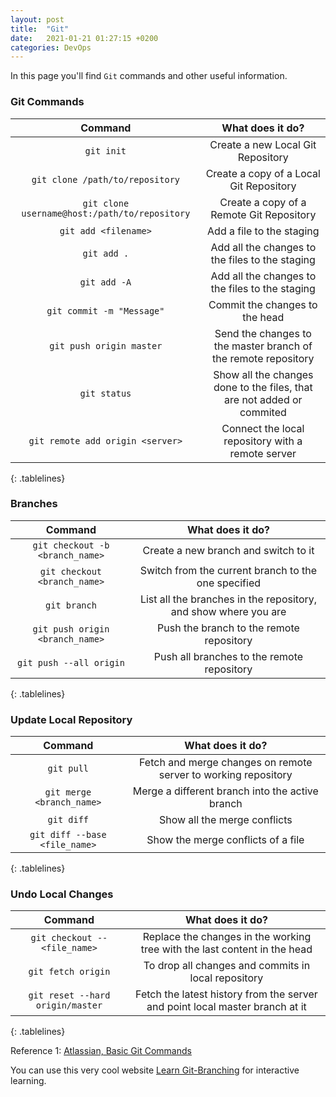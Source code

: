 ```yaml
---
layout: post
title:  "Git"
date:   2021-01-21 01:27:15 +0200
categories: DevOps
---
```

In this page you'll find `Git` commands and other useful information.

<style>
.tablelines table, .tablelines td, .tablelines th {
        border: 1px solid black;
        }
</style>

### Git Commands

| **Command**  | **What does it do?** |
|:-------------:|:-------------:|
|  `git init`                                    | Create a new Local Git Repository                 |
|  `git clone /path/to/repository`               | Create a copy of a Local Git Repository           |
|  `git clone username@host:/path/to/repository` | Create a copy of a Remote Git Repository          |
|  `git add <filename>`                          | Add a file to the staging                         |
|  `git add .`                                   | Add all the changes to the files to the staging   |
|  `git add -A`                                  | Add all the changes to the files to the staging   |
|  `git commit -m "Message"`                     | Commit the changes to the head                    |
|  `git push origin master`                      | Send the changes to the master branch of the remote repository |
|  `git status`                                  | Show all the changes done to the files, that are not added or commited |
|  `git remote add origin <server>`              | Connect the local repository with a remote server |
{: .tablelines}
<br>

### Branches

| **Command**  | **What does it do?** |
|:-------------:|:-------------:|
|  `git checkout -b <branch_name>`      | Create a new branch and switch to it                           |
|  `git checkout <branch_name>`         | Switch from the current branch to the one specified            |
|  `git branch`                         | List all the branches in the repository, and show where you are|
|  `git push origin <branch_name>`      | Push the branch to the remote repository                       |
|  `git push --all origin`              | Push all branches to the remote repository                     | 
{: .tablelines}
<br>

### Update Local Repository

| **Command**  | **What does it do?** |
|:-------------:|:-------------:|
|  `git pull`                    | Fetch and merge changes on remote server to working repository |
|  `git merge <branch_name>`     | Merge a different branch into the active branch  |
|  `git diff`                    | Show all the merge conflicts |
|  `git diff --base <file_name>` | Show the merge conflicts of a file |
{: .tablelines}
<br>

### Undo Local Changes

| **Command**  | **What does it do?** |
|:-------------:|:-------------:|
|  `git checkout -- <file_name>`    | Replace the changes in the working tree with the last content in the head    |
|  `git fetch origin`               | To drop all changes and commits in local repository                          |
|  `git reset --hard origin/master` | Fetch the latest history from the server and point local master branch at it |
{: .tablelines}
<br>

Reference 1: [Atlassian, Basic Git Commands](https://confluence.atlassian.com/bitbucketserver/basic-git-commands-776639767.html)

You can use this very cool website [Learn Git-Branching](https://learngitbranching.js.org/) for interactive learning.

